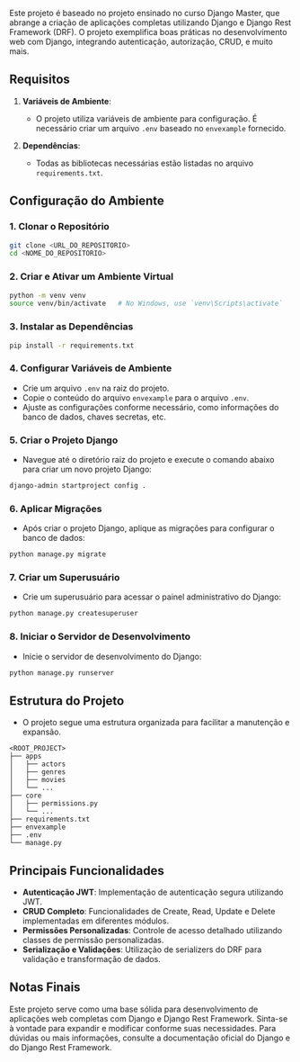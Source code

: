 Este projeto é baseado no projeto ensinado no curso Django Master, que abrange a criação de aplicações completas utilizando Django e Django Rest Framework (DRF). O projeto exemplifica boas práticas no desenvolvimento web com Django, integrando autenticação, autorização, CRUD, e muito mais.

## Requisitos

1. **Variáveis de Ambiente**:
   - O projeto utiliza variáveis de ambiente para configuração. É necessário criar um arquivo `.env` baseado no `envexample` fornecido.
   
2. **Dependências**:
   - Todas as bibliotecas necessárias estão listadas no arquivo `requirements.txt`.

## Configuração do Ambiente

### 1. Clonar o Repositório

```bash
git clone <URL_DO_REPOSITORIO>
cd <NOME_DO_REPOSITORIO>
```

### 2. Criar e Ativar um Ambiente Virtual

```bash
python -m venv venv
source venv/bin/activate   # No Windows, use `venv\Scripts\activate`
```

### 3. Instalar as Dependências

```bash
pip install -r requirements.txt
```

### 4. Configurar Variáveis de Ambiente

- Crie um arquivo `.env` na raiz do projeto.
- Copie o conteúdo do arquivo `envexample` para o arquivo `.env`.
- Ajuste as configurações conforme necessário, como informações do banco de dados, chaves secretas, etc.

### 5. Criar o Projeto Django

- Navegue até o diretório raiz do projeto e execute o comando abaixo para criar um novo projeto Django:

```bash
django-admin startproject config .
```

### 6. Aplicar Migrações

- Após criar o projeto Django, aplique as migrações para configurar o banco de dados:

```bash
python manage.py migrate
```

### 7. Criar um Superusuário

- Crie um superusuário para acessar o painel administrativo do Django:

```bash
python manage.py createsuperuser
```

### 8. Iniciar o Servidor de Desenvolvimento

- Inicie o servidor de desenvolvimento do Django:

```bash
python manage.py runserver
```

## Estrutura do Projeto

- O projeto segue uma estrutura organizada para facilitar a manutenção e expansão.

```
<ROOT_PROJECT>
├── apps
│   ├── actors
│   ├── genres
│   ├── movies
│   └── ...
├── core
│   ├── permissions.py
│   └── ...
├── requirements.txt
├── envexample
├── .env
└── manage.py
```

## Principais Funcionalidades

- **Autenticação JWT**: Implementação de autenticação segura utilizando JWT.
- **CRUD Completo**: Funcionalidades de Create, Read, Update e Delete implementadas em diferentes módulos.
- **Permissões Personalizadas**: Controle de acesso detalhado utilizando classes de permissão personalizadas.
- **Serialização e Validações**: Utilização de serializers do DRF para validação e transformação de dados.

## Notas Finais

Este projeto serve como uma base sólida para desenvolvimento de aplicações web completas com Django e Django Rest Framework. Sinta-se à vontade para expandir e modificar conforme suas necessidades. Para dúvidas ou mais informações, consulte a documentação oficial do Django e do Django Rest Framework.